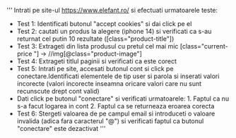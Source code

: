 '''
Intrati pe site-ul https://www.elefant.ro/ si efectuati urmatoarele teste:

- Test 1: Identificati butonul "accept cookies" si dai click pe el
- Test 2: cautati un produs la alegere (iphone 14) si verificati ca s-au returnat cel putin 10 rezultate ([class="product-title"])
- Test 3: Extrageti din lista produsul cu pretul cel mai mic [class="current-price "] -> //img[@class="product-image"]
- Test 4: Extrageti titlul paginii si verificati ca este corect
- Test 5: Intrati pe site, accesati butonul cont si click pe conectare.Identificati elementele de tip user si parola si inserati valori incorecte (valori incorecte inseamna oricare valori care nu sunt recunscute drept cont valid)
- Dati click pe butonul "conectare" si verificati urmatoarele:
            1. Faptul ca nu s-a facut logarea in cont
            2. Faptul ca se returneaza eroarea corecta
- Test 6: Stergeti valoarea de pe campul email si introduceti o valoare invalida (adica fara caracterul "@") si verificati faptul ca butonul "conectare" este dezactivat
'''